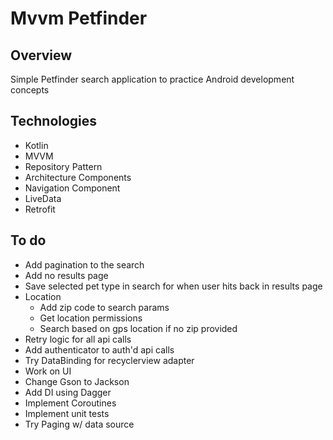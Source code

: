# Mvvm Petfinder

## Overview
Simple Petfinder search application to practice Android development concepts

## Technologies
+ Kotlin
+ MVVM
+ Repository Pattern
+ Architecture Components
+ Navigation Component
+ LiveData
+ Retrofit

## To do
+ Add pagination to the search
+ Add no results page
+ Save selected pet type in search for when user hits back in results page
+ Location
  + Add zip code to search params
  + Get location permissions
  + Search based on gps location if no zip provided
+ Retry logic for all api calls
+ Add authenticator to auth'd api calls
+ Try DataBinding for recyclerview adapter
+ Work on UI
+ Change Gson to Jackson
+ Add DI using Dagger 
+ Implement Coroutines
+ Implement unit tests
+ Try Paging w/ data source
